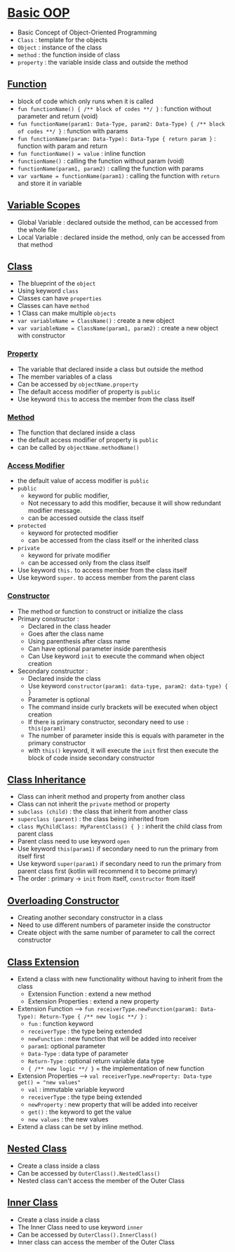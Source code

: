 # [Basic OOP](https://github.com/HidayatRivai2020/kotlin/blob/main/src/main/kotlin/oop_normal_class)
- Basic Concept of Object-Oriented Programming
- `Class` : template for the objects
- `Object` : instance of the class
- `method` : the function inside of class
- `property` : the variable inside class and outside the method

## [Function](https://github.com/HidayatRivai2020/kotlin/blob/main/src/main/kotlin/operation/function.kt)
- block of code which only runs when it is called
- `fun functionName() { /** block of codes **/ }` : function without parameter and return (void)
- `fun functionName(param1: Data-Type, param2: Data-Type) { /** block of codes **/ }` : function with params
- `fun functionName(param: Data-Type): Data-Type { return param }` : function with param and return
- `fun functionName() = value` : inline function
- `functionName()` : calling the function without param (void)
- `functionName(param1, param2)` : calling the function with params
- `var varName = functionName(param1)` : calling the function with `return` and store it in variable

## [Variable Scopes](https://github.com/HidayatRivai2020/kotlin/blob/main/src/main/kotlin/operation/VariableScopes.kt)
- Global Variable : declared outside the method, can be accessed from the whole file
- Local Variable : declared inside the method, only can be  accessed from that method

## [Class](https://github.com/HidayatRivai2020/kotlin/blob/main/src/main/kotlin/operation/Classes.kt)
- The blueprint of the `object`
- Using keyword `class`
- Classes can have `properties`
- Classes can have `method`
- 1 Class can make multiple `objects`
- `var variableName = ClassName()` : create a new object
- `var variableName = ClassName(param1, param2)` : create a new object with constructor

### [Property](https://github.com/HidayatRivai2020/kotlin/blob/main/src/main/kotlin/operation/ClassProperties.kt)
- The variable that declared inside a class but outside the method
- The member variables of a class
- Can be accessed by `objectName.property`
- The default access modifier of property is `public`
- Use keyword `this` to access the member from the class itself

### [Method](https://github.com/HidayatRivai2020/kotlin/blob/main/src/main/kotlin/operation/ClassMethod.kt)
- The function that declared inside a class
- the default access modifier of property is `public`
- can be called by `objectName.methodName()`

### [Access Modifier](https://github.com/HidayatRivai2020/kotlin/blob/main/src/main/kotlin/operation/AcessModifier.kt)
- the default value of access modifier is `public`
- `public`
    - keyword for public modifier,
    - Not necessary to add this modifier, because it will show redundant modifier message.
    - can be accessed outside the class itself
- `protected`
    - keyword for protected modifier
    - can be accessed from the class itself or the inherited class
- `private`
    - keyword for private modifier
    - can be accessed only from the class itself
- Use keyword `this.` to access member from the class itself
- Use keyword `super.` to access member from the parent class

### [Constructor](https://github.com/HidayatRivai2020/kotlin/blob/main/src/main/kotlin/operation/ClassConstructor.kt)
- The method or function to construct or initialize the class
- Primary constructor : 
  - Declared in the class header
  - Goes after the class name
  - Using parenthesis after class name
  - Can have optional parameter inside parenthesis
  - Can Use keyword `init` to execute the command when object creation
- Secondary constructor :
  - Declared inside the class
  - Use keyword `constructor(param1: data-type, param2: data-type) { }`
  - Parameter is optional
  - The command inside curly brackets will be executed when object creation
  - If there is primary constructor, secondary need to use `: this(param1)`
  - The number of parameter inside this is equals with parameter in the primary constructor
  - with `this()` keyword, it will execute the `init` first then execute the block of code inside secondary constructor

## [Class Inheritance](https://github.com/HidayatRivai2020/kotlin/blob/main/src/main/kotlin/operation/ClassInheritance.kt)
- Class can inherit method and property from another class
- Class can not inherit the `private` method or property
- `subclass (child)` : the class that inherit from another class
- `superclass (parent)` : the class being inherited from
- `class MyChildClass: MyParentClass() { }` : inherit the child class from parent class
- Parent class need to use keyword `open`
- Use keyword `this(param1)` if secondary need to run the primary from itself first
- Use keyword `super(param1)` if secondary need to run the primary from parent class first (kotlin will recommend it to become primary)
- The order : primary -> `init` from itself, `constructor` from itself

## [Overloading Constructor](https://github.com/HidayatRivai2020/kotlin/blob/main/src/main/kotlin/operation/OverloadingConstructor.kt)
- Creating another secondary constructor in a class
- Need to use different numbers of parameter inside the constructor
- Create object with the same number of parameter to call the correct constructor

## [Class Extension](https://github.com/HidayatRivai2020/kotlin/blob/main/src/main/kotlin/operation/ClassExtension.kt)
- Extend a class with new functionality without having to inherit from the class
  - Extension Function : extend a new method
  - Extension Properties : extend a new property
- Extension Function --> `fun receiverType.newFunction(param1: Data-Type): Return-Type { /** new logic **/ }` :
  - `fun` : function keyword
  - `receiverType` : the type being extended
  - `newFunction` : new function that will be added into receiver
  - `param1`: optional parameter
  - `Data-Type` : data type of parameter
  - `Return-Type` : optional return variable data type
  - `{ /** new logic **/ }` = the implementation of new function
- Extension Properties --> `val receiverType.newProperty: Data-type get() = "new values"`
  - `val` : immutable variable keyword
  - `receiverType` : the type being extended
  - `newProperty` : new property that will be added into receiver
  - `get()` : the keyword to get the value
  - `new values` : the new values
- Extend a class can be set by inline method.

## [Nested Class](https://github.com/HidayatRivai2020/kotlin/blob/main/src/main/kotlin/operation/NestedClass.kt)
- Create a class inside a class
- Can be accessed by `OuterClass().NestedClass()`
- Nested class can't access the member of the Outer Class

## [Inner Class](https://github.com/HidayatRivai2020/kotlin/blob/main/src/main/kotlin/operation/InnerClass.kt)
- Create a class inside a class
- The Inner Class need to use keyword `inner`
- Can be accessed by `OuterClass().InnerClass()`
- Inner class can access the member of the Outer Class